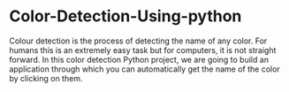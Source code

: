 # Color-Detection-Using-python
Colour detection is the process of detecting the name of any color. For humans this is an extremely easy task but for computers, it is not straight forward.   In this color detection Python project, we are going to build an application through which you can automatically get the name of the color by clicking on them.
